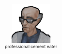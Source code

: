 <div align="center">
    <img height="128" src="https://raw.githubusercontent.com/devtexture/1337milk/refs/heads/main/ScientistYap.gif">
    <br><span>professional cement eater</span>
</div>
